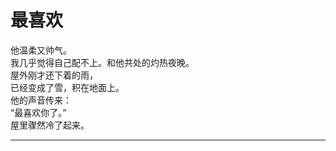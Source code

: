 # 最喜欢

他温柔又帅气。
\
我几乎觉得自己配不上。和他共处的灼热夜晚。
\
屋外刚才还下着的雨，
\
已经变成了雪，积在地面上。
\
他的声音传来：
\
“最喜欢你了。”
\
屋里骤然冷了起来。

---
